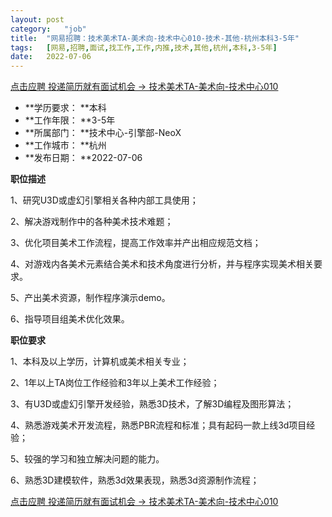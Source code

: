 ```yaml
---
layout:	post
category:	"job"
title:	"网易招聘：技术美术TA-美术向-技术中心010-技术-其他-杭州本科3-5年"
tags:	[网易,招聘,面试,找工作,工作,内推,技术,其他,杭州,本科,3-5年]
date:	2022-07-06
---
```


[点击应聘 投递简历就有面试机会 ->  技术美术TA-美术向-技术中心010](http://mobile.bole.netease.com/bole/boleDetail?id=41350&employeeId=346f03c3cda5f04c&key=all)



- **学历要求： **本科
- **工作年限： **3-5年
- **所属部门： **技术中心-引擎部-NeoX
- **工作城市： **杭州
- **发布日期： **2022-07-06



**职位描述**



1、研究U3D或虚幻引擎相关各种内部工具使用；

2、解决游戏制作中的各种美术技术难题；

3、优化项目美术工作流程，提高工作效率并产出相应规范文档；

4、对游戏内各美术元素结合美术和技术角度进行分析，并与程序实现美术相关要求。

5、产出美术资源，制作程序演示demo。

6、指导项目组美术优化效果。





**职位要求**

1、本科及以上学历，计算机或美术相关专业；

2、1年以上TA岗位工作经验和3年以上美术工作经验；

3、有U3D或虚幻引擎开发经验，熟悉3D技术，了解3D编程及图形算法；

4、熟悉游戏美术开发流程，熟悉PBR流程和标准；具有起码一款上线3d项目经验；

5、较强的学习和独立解决问题的能力。

6、熟悉3D建模软件，熟悉3d效果表现，熟悉3d资源制作流程；



[点击应聘 投递简历就有面试机会 ->  技术美术TA-美术向-技术中心010](http://mobile.bole.netease.com/bole/boleDetail?id=41350&employeeId=346f03c3cda5f04c&key=all)